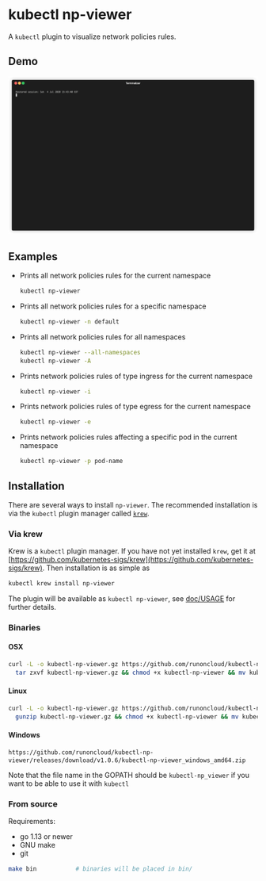 # kubectl np-viewer

A `kubectl` plugin to visualize network policies rules.

## Demo

<p align="center"><img src="/doc/np-viewer.gif?raw=true"/></p>

## Examples

- Prints all network policies rules for the current namespace
  ```bash
  kubectl np-viewer
  ```

- Prints all network policies rules for a specific namespace
  ```bash
  kubectl np-viewer -n default
  ```
  
- Prints all network policies rules for all namespaces
  ```bash
  kubectl np-viewer --all-namespaces
  kubectl np-viewer -A
  ```
  
- Prints network policies rules of type ingress for the current namespace
  ```bash
  kubectl np-viewer -i
  ```

- Prints network policies rules of type egress for the current namespace
  ```bash
  kubectl np-viewer -e
  ```
  
- Prints network policies rules affecting a specific pod in the current namespace
  ```bash
  kubectl np-viewer -p pod-name
  ```

## Installation
There are several ways to install `np-viewer`. The recommended installation is via the `kubectl` plugin manager 
called [`krew`](https://github.com/kubernetes-sigs/krew).

### Via krew
Krew is a `kubectl` plugin manager. If you have not yet installed `krew`, get it at
[https://github.com/kubernetes-sigs/krew](https://github.com/kubernetes-sigs/krew).
Then installation is as simple as
```bash
kubectl krew install np-viewer
```
The plugin will be available as `kubectl np-viewer`, see [doc/USAGE](doc/USAGE.md) for further details.

### Binaries
 
#### OSX
 ```bash
 curl -L -o kubectl-np-viewer.gz https://github.com/runoncloud/kubectl-np-viewer/releases/download/v1.0.6/kubectl-np-viewer_darwin_amd64.tar.gz && \
   tar zxvf kubectl-np-viewer.gz && chmod +x kubectl-np-viewer && mv kubectl-np_viewer $GOPATH/bin/
 ```
 
#### Linux
 ```bash
 curl -L -o kubectl-np-viewer.gz https://github.com/runoncloud/kubectl-np-viewer/releases/download/v1.0.6/kubectl-np-viewer_linux_amd64.tar.gz && \
   gunzip kubectl-np-viewer.gz && chmod +x kubectl-np-viewer && mv kubectl-np_viewer $GOPATH/bin/
 ```

#### Windows

 ```
 https://github.com/runoncloud/kubectl-np-viewer/releases/download/v1.0.6/kubectl-np-viewer_windows_amd64.zip
 ```

Note that the file name in the GOPATH should be `kubectl-np_viewer` if you want to be able to use it with `kubectl`

### From source

Requirements:
 - go 1.13 or newer
 - GNU make
 - git
 
 ```bash
 make bin           # binaries will be placed in bin/
 ```
